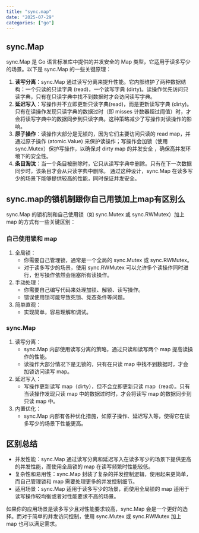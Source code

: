 ```yaml
---
title: "sync.map"
date: "2025-07-29"
categories: ["go"]
---
```


## sync.Map
sync.Map 是 Go 语言标准库中提供的并发安全的 Map 类型，它适用于读多写少的场景。以下是 sync.Map 的一些关键原理：

1. **读写分离**：sync.Map 通过读写分离来提升性能。它内部维护了两种数据结构：一个只读的只读字典 (read)，一个读写字典 (dirty)。读操作优先访问只读字典，只有在只读字典中找不到数据时才会访问读写字典。
2. **延迟写入**：写操作并不立即更新只读字典(read)，而是更新读写字典 (dirty)。只有在读操作发现只读字典的数据过时（即 misses 计数器超过阈值）时，才会将读写字典中的数据同步到只读字典。这种策略减少了写操作对读操作的影响。
3. **原子操作**：读操作大部分是无锁的，因为它们主要访问只读的 read map，并通过原子操作 (atomic.Value) 来保护读操作；写操作会加锁（使用 sync.Mutex）保护写操作，以确保对 dirty map 的并发安全 ，确保高并发环境下的安全性。
4. **条目淘汰**：当一个条目被删除时，它只从读写字典中删除。只有在下一次数据同步时，该条目才会从只读字典中删除。
通过这种设计，sync.Map 在读多写少的场景下能够提供较高的性能，同时保证并发安全。

## sync.map的锁机制跟你自己用锁加上map有区别么
sync.Map 的锁机制和自己使用锁（如 sync.Mutex 或 sync.RWMutex）加上 map 的方式有一些关键区别：
   
### 自己使用锁和 map
1. 全局锁：
   - 你需要自己管理锁，通常是一个全局的 sync.Mutex 或 sync.RWMutex。
   - 对于读多写少的场景，使用 sync.RWMutex 可以允许多个读操作同时进行，但写操作依然会阻塞所有读操作。
2. 手动处理：
   - 你需要自己编写代码来处理加锁、解锁、读写操作。
   - 错误使用锁可能导致死锁、竞态条件等问题。
3. 简单直观：
   - 实现简单，容易理解和调试。
   
### sync.Map
1. 读写分离：
   - sync.Map 内部使用读写分离的策略，通过只读和读写两个 map 提高读操作的性能。
   - 读操作大部分情况下是无锁的，只有在只读 map 中找不到数据时，才会加锁访问读写 map。
2. 延迟写入：
   - 写操作更新读写 map（dirty），但不会立即更新只读 map（read）。只有当读操作发现只读 map 中的数据过时时，才会将读写 map 的数据同步到只读 map 中。
3. 内置优化：
   - sync.Map 内部有各种优化措施，如原子操作、延迟写入等，使得它在读多写少的场景下性能更高。

## 区别总结
- 并发性能：sync.Map 通过读写分离和延迟写入在读多写少的场景下提供更高的并发性能，而使用全局锁的 map 在读写频繁时性能较低。
- 复杂性和易用性：sync.Map 封装了复杂的并发控制逻辑，使用起来更简单，而自己管理锁和 map 需要处理更多的并发控制细节。
- 适用场景：sync.Map 适用于读多写少的场景，而使用全局锁的 map 适用于读写操作较均衡或者对性能要求不高的场景。
   
如果你的应用场景是读多写少且对性能要求较高，sync.Map 会是一个更好的选择。而对于简单的并发访问控制，使用 sync.Mutex 或 sync.RWMutex 加上 map 也可以满足需求。
